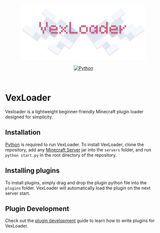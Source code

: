 <br>
<p align="center">
    <a href="https://github.com/squigglesdev/VexLoader">
        <picture>
            <img width="400" alt="VexLoader Logo" src=".github/VexLoader.png">
        </picture>
    </a>
</p>
<p align="center">
    <a href="https://python.org">
        <img alt="Python" src="https://img.shields.io/badge/powered_by-python-007ec6?style=for-the-badge&logo=python&logoColor=white">
    </a>
    <a href="https://img.shields.io/badge/made_for-minecraft-60D25E?style=for-the-badge&logo=data:image/svg%2bxml;base64,PHN2ZyB3aWR0aD0iNTQiIGhlaWdodD0iNjIiIHZpZXdCb3g9IjAgMCA1NCA2MiIgZmlsbD0ibm9uZSIgeG1sbnM9Imh0dHA6Ly93d3cudzMub3JnLzIwMDAvc3ZnIj4KPHBhdGggZD0iTTU0IDQ2LjVWMTUuNUwyNyAzMUwyNyA2Mkw1NCA0Ni41WiIgZmlsbD0iIzk1OTU5NSIvPgo8cGF0aCBkPSJNMCA0Ni41TDI3IDYyTDI3IDMxTDAgMTUuNVY0Ni41WiIgZmlsbD0iI0Q5RDlEOSIvPgo8cGF0aCBkPSJNNTQgMTUuNUwyNyAwTDAgMTUuNUwyNyAzMUw1NCAxNS41WiIgZmlsbD0iI0Y0RjRGNCIvPgo8L3N2Zz4K">
    </a>
</p>
<br>

# VexLoader

Vexloader is a lightweight beginner-friendly Minecraft plugin loader designed for simplicity. 

## Installation

[Python][python_download] is required to run VexLoader. To install VexLoader, clone the repository, add any [Minecraft Server][servers] jar into the `servers` folder, and run `python start.py` in the root directory of the repository.

## Installing plugins

To install plugins, simply drag and drop the plugin python file into the `plugins` folder. VexLoader will automatically load the plugin on the next server start.

## Plugin Development

Check out the [plugin development][getting_started] guide to learn how to write plugins for VexLoader.

[python_download]: https://www.python.org/downloads/
[servers]: https://mcversions.net/
[getting_started]: GETTING_STARTED.md